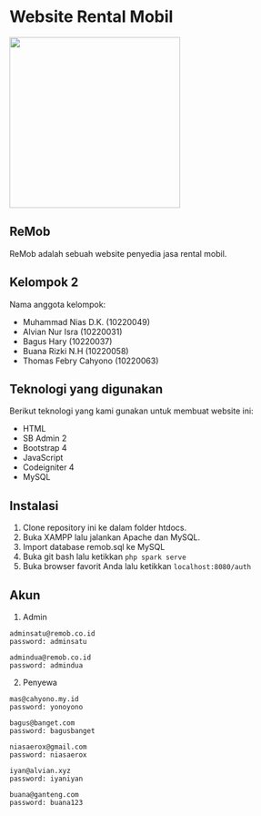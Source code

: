 # Website Rental Mobil

<img src="https://github.com/harybagus/remob/assets/126042692/ccd19d55-ac55-4f24-90ea-6bd82e9da426" width="300">

## ReMob
ReMob adalah sebuah website penyedia jasa rental mobil.

## Kelompok 2
Nama anggota kelompok:
* Muhammad Nias D.K. (10220049)
* Alvian Nur Isra (10220031)
* Bagus Hary (10220037)
* Buana Rizki N.H (10220058)
* Thomas Febry Cahyono (10220063)

## Teknologi yang digunakan
Berikut teknologi yang kami gunakan untuk membuat website ini:
* HTML
* SB Admin 2
* Bootstrap 4
* JavaScript
* Codeigniter 4
* MySQL

## Instalasi
1. Clone repository ini ke dalam folder htdocs.
2. Buka XAMPP lalu jalankan Apache dan MySQL.
3. Import database remob.sql ke MySQL
4. Buka git bash lalu ketikkan `php spark serve`
5. Buka browser favorit Anda lalu ketikkan `localhost:8080/auth`

## Akun
1. Admin
```
adminsatu@remob.co.id
password: adminsatu
```
```
admindua@remob.co.id
password: admindua
```

2. Penyewa
```
mas@cahyono.my.id
password: yonoyono
```
```
bagus@banget.com
password: bagusbanget
```
```
niasaerox@gmail.com
password: niasaerox
```
```
iyan@alvian.xyz
password: iyaniyan
```
```
buana@ganteng.com
password: buana123
```
